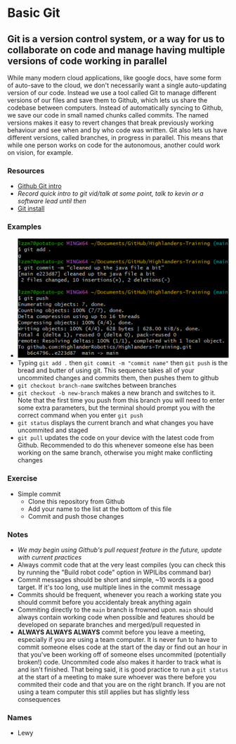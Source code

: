 # Basic Git

## Git is a version control system, or a way for us to collaborate on code and manage having multiple versions of code working in parallel

While many modern cloud applications, like google docs, have some form of auto-save to the cloud, we don't necessarily want a single auto-updating version of our code. Instead we use a tool called Git to manage different versions of our files and save them to Github, which lets us share the codebase between computers. Instead of automatically syncing to Github, we save our code in small named chunks called commits. The named versions makes it easy to revert changes that break previously working behaviour and see when and by who code was written. Git also lets us have different versions, called branches, in progress in parallel. This means that while one person works on code for the autonomous, another could work on vision, for example.

### Resources

- [Github Git intro](https://docs.github.com/en/get-started/using-git/about-git)
- *Record quick intro to git vid/talk at some point, talk to kevin or a software lead until then*
- [Git install](https://gitforwindows.org/)

### Examples

- ![A simple demonstration of commiting and pushing some changes in git](Assets/GitExample.png)
- Typing `git add .` then `git commit -m "commit name"` then `git push` is the bread and butter of using git. This sequence takes all of your uncommited changes and commits them, then pushes them to github
- `git checkout branch-name` switches between branches
- `git checkout -b new-branch` makes a new branch and switches to it. Note that the first time you push from this branch you will need to enter some extra parameters, but the terminal should prompt you with the correct command when you enter `git push`
- `git status` displays the current branch and what changes you have uncommited and staged
- `git pull` updates the code on your device with the latest code from Github. Recommended to do this whenever someone else has been working on the same branch, otherwise you might make conflicting changes

### Exercise

- Simple commit
  - Clone this repository from Github
  - Add your name to the list at the bottom of this file
  - Commit and push those changes

### Notes

- *We may begin using Github's pull request feature in the future, update with current practices*
- Always commit code that at the very least compiles (you can check this by running the "Build robot code" option in WPILibs command bar)
- Commit messages should be short and simple, ~10 words is a good target. If it's too long, use multiple lines in the commit message
- Commits should be frequent, whenever you reach a working state you should commit before you accidentaly break anything again
- Commiting directly to the `main` branch is frowned upon. `main` should always contain working code when possible and features should be developed on separate branches and merged/pull requested in
- **ALWAYS ALWAYS ALWAYS** commit before you leave a meeting, especially if you are using a team computer. It is never fun to have to commit someone elses code at the start of the day or find out an hour in that you've been working off of someone elses uncommited (potentially broken!) code. Uncommited code also makes it harder to track what is and isn't finished. That being said, it is good practice to run a `git status` at the start of a meeting to make sure whoever was there before you commited their code and that you are on the right branch. If you are not using a team computer this still applies but has slightly less consequences

### Names

- Lewy
